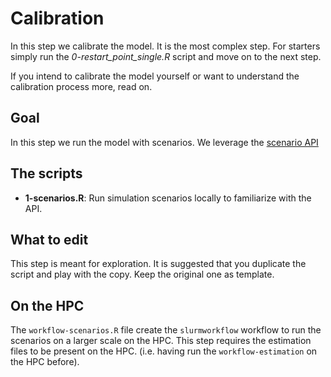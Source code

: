 # Calibration

In this step we calibrate the model. It is the most complex step. For starters
simply run the *0-restart_point_single.R* script and move on to the next step.

If you intend to calibrate the model yourself or want to understand the
calibration process more, read on.

## Goal

In this step we run the model with scenarios. We leverage the [scenario API](https://cran.r-project.org/web/packages/EpiModel/vignettes/model-parameters.html)

## The scripts

- **1-scenarios.R**: Run simulation scenarios locally to familiarize with the API.

## What to edit

This step is meant for exploration. It is suggested that you duplicate the script and play with the copy. Keep the original one as template.

## On the HPC

The `workflow-scenarios.R` file create the `slurmworkflow` workflow to run the scenarios on a larger scale on the HPC. This step requires the estimation files to be present on the HPC. (i.e. having run the `workflow-estimation` on the HPC before).
